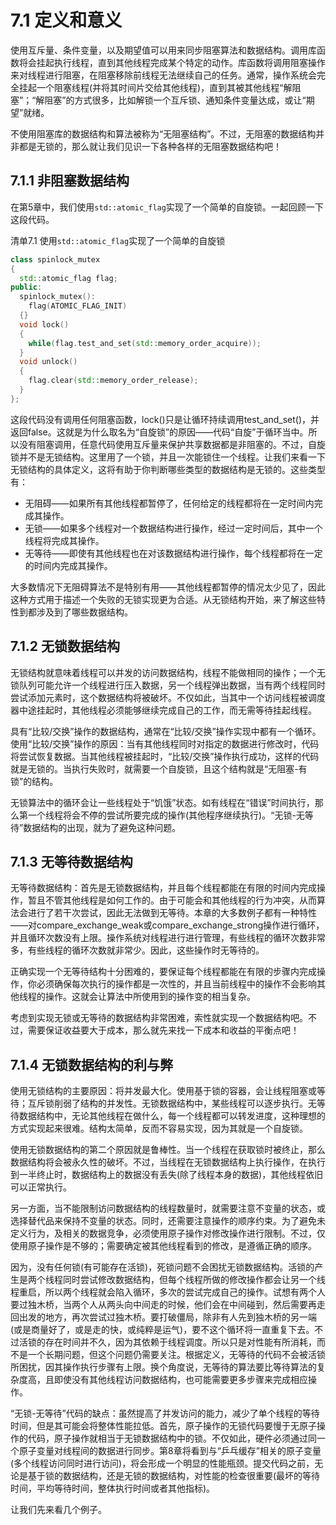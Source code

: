# 7.1 定义和意义

使用互斥量、条件变量，以及期望值可以用来同步阻塞算法和数据结构。调用库函数将会挂起执行线程，直到其他线程完成某个特定的动作。库函数将调用阻塞操作来对线程进行阻塞，在阻塞移除前线程无法继续自己的任务。通常，操作系统会完全挂起一个阻塞线程(并将其时间片交给其他线程)，直到其被其他线程“解阻塞”；“解阻塞”的方式很多，比如解锁一个互斥锁、通知条件变量达成，或让“期望”就绪。

不使用阻塞库的数据结构和算法被称为“无阻塞结构”。不过，无阻塞的数据结构并非都是无锁的，那么就让我们见识一下各种各样的无阻塞数据结构吧！

## 7.1.1 非阻塞数据结构

在第5章中，我们使用`std::atomic_flag`实现了一个简单的自旋锁。一起回顾一下这段代码。

清单7.1 使用`std::atomic_flag`实现了一个简单的自旋锁

```c++
class spinlock_mutex
{
  std::atomic_flag flag;
public:
  spinlock_mutex():
    flag(ATOMIC_FLAG_INIT)
  {}
  void lock()
  {
    while(flag.test_and_set(std::memory_order_acquire));
  }
  void unlock()
  {
    flag.clear(std::memory_order_release);
  }
};
```

这段代码没有调用任何阻塞函数，lock()只是让循环持续调用test_and_set()，并返回false。这就是为什么取名为“自旋锁”的原因——代码“自旋”于循环当中。所以没有阻塞调用，任意代码使用互斥量来保护共享数据都是非阻塞的。不过，自旋锁并不是无锁结构。这里用了一个锁，并且一次能锁住一个线程。让我们来看一下无锁结构的具体定义，这将有助于你判断哪些类型的数据结构是无锁的。这些类型有：

* 无阻碍——如果所有其他线程都暂停了，任何给定的线程都将在一定时间内完成其操作。
* 无锁——如果多个线程对一个数据结构进行操作，经过一定时间后，其中一个线程将完成其操作。
* 无等待——即使有其他线程也在对该数据结构进行操作，每个线程都将在一定的时间内完成其操作。

大多数情况下无阻碍算法不是特别有用——其他线程都暂停的情况太少见了，因此这种方式用于描述一个失败的无锁实现更为合适。从无锁结构开始，来了解这些特性到都涉及到了哪些数据结构。

## 7.1.2 无锁数据结构

无锁结构就意味着线程可以并发的访问数据结构，线程不能做相同的操作；一个无锁队列可能允许一个线程进行压入数据，另一个线程弹出数据，当有两个线程同时尝试添加元素时，这个数据结构将被破坏。不仅如此，当其中一个访问线程被调度器中途挂起时，其他线程必须能够继续完成自己的工作，而无需等待挂起线程。

具有“比较/交换”操作的数据结构，通常在“比较/交换”操作实现中都有一个循环。使用“比较/交换”操作的原因：当有其他线程同时对指定的数据进行修改时，代码将尝试恢复数据。当其他线程被挂起时，“比较/交换”操作执行成功，这样的代码就是无锁的。当执行失败时，就需要一个自旋锁，且这个结构就是“无阻塞-有锁”的结构。

无锁算法中的循环会让一些线程处于“饥饿”状态。如有线程在“错误”时间执行，那么第一个线程将会不停的尝试所要完成的操作(其他程序继续执行)。“无锁-无等待”数据结构的出现，就为了避免这种问题。

## 7.1.3 无等待数据结构

无等待数据结构：首先是无锁数据结构，并且每个线程都能在有限的时间内完成操作，暂且不管其他线程是如何工作的。由于可能会和其他线程的行为冲突，从而算法会进行了若干次尝试，因此无法做到无等待。本章的大多数例子都有一种特性——对compare_exchange_weak或compare_exchange_strong操作进行循环，并且循环次数没有上限。操作系统对线程进行进行管理，有些线程的循环次数非常多，有些线程的循环次数就非常少。因此，这些操作时无等待的。

正确实现一个无等待结构十分困难的，要保证每个线程都能在有限的步骤内完成操作，你必须确保每次执行的操作都是一次性的，并且当前线程中的操作不会影响其他线程的操作。这就会让算法中所使用到的操作变的相当复杂。

考虑到实现无锁或无等待的数据结构非常困难，索性就实现一个数据结构吧。不过，需要保证收益要大于成本，那么就先来找一下成本和收益的平衡点吧！

## 7.1.4 无锁数据结构的利与弊

使用无锁结构的主要原因：将并发最大化。使用基于锁的容器，会让线程阻塞或等待；互斥锁削弱了结构的并发性。无锁数据结构中，某些线程可以逐步执行。无等待数据结构中，无论其他线程在做什么，每一个线程都可以转发进度，这种理想的方式实现起来很难。结构太简单，反而不容易实现，因为其就是一个自旋锁。

使用无锁数据结构的第二个原因就是鲁棒性。当一个线程在获取锁时被终止，那么数据结构将会被永久性的破坏。不过，当线程在无锁数据结构上执行操作，在执行到一半终止时，数据结构上的数据没有丢失(除了线程本身的数据)，其他线程依旧可以正常执行。

另一方面，当不能限制访问数据结构的线程数量时，就需要注意不变量的状态，或选择替代品来保持不变量的状态。同时，还需要注意操作的顺序约束。为了避免未定义行为，及相关的数据竞争，必须使用原子操作对修改操作进行限制。不过，仅使用原子操作是不够的；需要确定被其他线程看到的修改，是遵循正确的顺序。

因为，没有任何锁(有可能存在活锁)，死锁问题不会困扰无锁数据结构。活锁的产生是两个线程同时尝试修改数据结构，但每个线程所做的修改操作都会让另一个线程重启，所以两个线程就会陷入循环，多次的尝试完成自己的操作。试想有两个人要过独木桥，当两个人从两头向中间走的时候，他们会在中间碰到，然后需要再走回出发的地方，再次尝试过独木桥。要打破僵局，除非有人先到独木桥的另一端(或是商量好了，或是走的快，或纯粹是运气)，要不这个循环将一直重复下去。不过活锁的存在时间并不久，因为其依赖于线程调度。所以只是对性能有所消耗，而不是一个长期问题，但这个问题仍需要关注。根据定义，无等待的代码不会被活锁所困扰，因其操作执行步骤有上限。换个角度说，无等待的算法要比等待算法的复杂度高，且即使没有其他线程访问数据结构，也可能需要更多步骤来完成相应操作。

“无锁-无等待”代码的缺点：虽然提高了并发访问的能力，减少了单个线程的等待时间，但是其可能会将整体性能拉低。首先，原子操作的无锁代码要慢于无原子操作的代码，原子操作就相当于无锁数据结构中的锁。不仅如此，硬件必须通过同一个原子变量对线程间的数据进行同步。第8章将看到与“乒乓缓存”相关的原子变量(多个线程访问同时进行访问)，将会形成一个明显的性能瓶颈。提交代码之前，无论是基于锁的数据结构，还是无锁的数据结构，对性能的检查很重要(最坏的等待时间，平均等待时间，整体执行时间或者其他指标)。

让我们先来看几个例子。